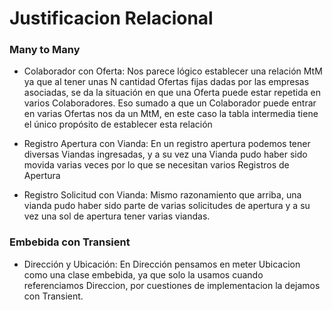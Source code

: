 # Justificacion Relacional
### Many to Many

- Colaborador con Oferta: Nos parece lógico establecer una relación MtM ya que al tener unas N cantidad Ofertas fijas dadas por las empresas asociadas, se da la situación en que una Oferta puede estar repetida en varios Colaboradores. Eso sumado a que un Colaborador puede entrar en varias Ofertas nos da un MtM, en este caso la tabla intermedia tiene el único propósito de establecer esta relación


- Registro Apertura con Vianda: En un registro apertura podemos tener diversas Viandas ingresadas, y a su vez una Vianda pudo haber sido movida varias veces por lo que se necesitan varios Registros de Apertura

- Registro Solicitud con Vianda: Mismo razonamiento que arriba, una vianda pudo haber sido parte de varias solicitudes de apertura y a su vez una sol de apertura tener varias viandas.

### Embebida con Transient

- Dirección y Ubicación: En Dirección pensamos en meter Ubicacion como una clase embebida, ya que solo la usamos cuando referenciamos Direccion, por cuestiones de implementacion la dejamos con Transient.






